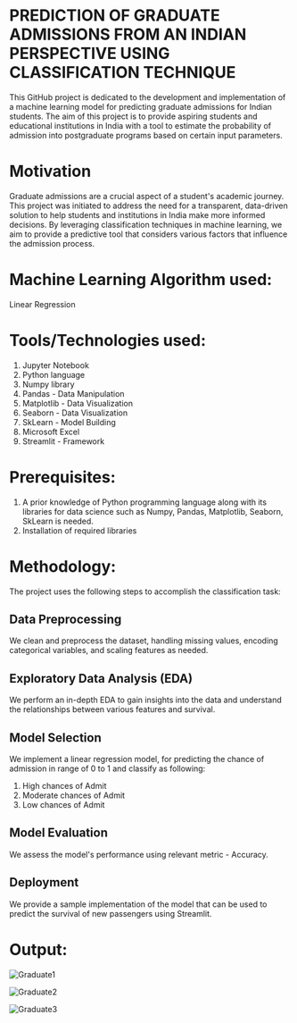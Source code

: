 # PREDICTION OF GRADUATE ADMISSIONS FROM AN INDIAN PERSPECTIVE USING CLASSIFICATION TECHNIQUE
This GitHub project is dedicated to the development and implementation of a machine learning model for predicting graduate admissions for Indian students. The aim of this project is to provide aspiring students and educational institutions in India with a tool to estimate the probability of admission into postgraduate programs based on certain input parameters.

# Motivation
Graduate admissions are a crucial aspect of a student's academic journey. This project was initiated to address the need for a transparent, data-driven solution to help students and institutions in India make more informed decisions. By leveraging classification techniques in machine learning, we aim to provide a predictive tool that considers various factors that influence the admission process.

# Machine Learning Algorithm used:
Linear Regression

# Tools/Technologies used:
1. Jupyter Notebook
2. Python language
3. Numpy library
4. Pandas - Data Manipulation
5. Matplotlib - Data Visualization
6. Seaborn - Data Visualization
7. SkLearn - Model Building
8. Microsoft Excel
9. Streamlit - Framework

# Prerequisites:
1. A prior knowledge of Python programming language along with its libraries for data science such as Numpy, Pandas, Matplotlib, Seaborn, SkLearn is needed.
2. Installation of required libraries

# Methodology:
The project uses the following steps to accomplish the classification task:
## Data Preprocessing
We clean and preprocess the dataset, handling missing values, encoding categorical variables, and scaling features as needed.
## Exploratory Data Analysis (EDA)
We perform an in-depth EDA to gain insights into the data and understand the relationships between various features and survival.
## Model Selection
We implement a linear regression model, for predicting the chance of admission in range of 0 to 1 and classify as following:
1. High chances of Admit
2. Moderate chances of Admit
3. Low chances of Admit
## Model Evaluation
We assess the model's performance using relevant metric - Accuracy.
## Deployment
We provide a sample implementation of the model that can be used to predict the survival of new passengers using Streamlit.

# Output:
![Graduate1](https://github.com/Navina-Murugadas/InternSavy/assets/72821323/92c3849e-9755-44ef-8482-eb0a642ebe3b)

![Graduate2](https://github.com/Navina-Murugadas/InternSavy/assets/72821323/b2ca43b5-0983-4efa-b818-316002eb9b45)

![Graduate3](https://github.com/Navina-Murugadas/InternSavy/assets/72821323/790a236c-0b4e-4fae-9f38-9675bc8d9386)


